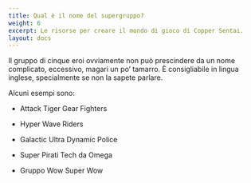 ```yaml
---
title: Qual è il nome del supergruppo?
weight: 6
excerpt: Le risorse per creare il mondo di gioco di Copper Sentai.
layout: docs
---
```

Il gruppo di cinque eroi ovviamente non può prescindere da un nome complicato, eccessivo, magari un po’ tamarro. È consigliabile in lingua inglese, specialmente se non la sapete parlare.

Alcuni esempi sono: 

*   Attack Tiger Gear Fighters

*   Hyper Wave Riders

*   Galactic Ultra Dynamic Police 

*   Super Pirati Tech da Omega

*   Gruppo Wow Super Wow
